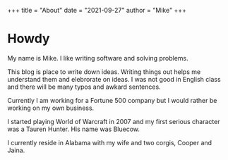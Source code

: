 +++
title = "About"
date = "2021-09-27"
author = "Mike"
+++

# Howdy

My name is Mike. I like writing software and solving problems.

This blog is place to write down ideas. Writing things out helps me understand them and elebrorate on ideas. I was not good in English class and there will be many typos and awkard sentences.

Currently I am working for a Fortune 500 company but I would rather be working on my own business.

I started playing World of Warcraft in 2007 and my first serious character was a Tauren Hunter. His name was Bluecow.

I currently reside in Alabama with my wife and two corgis, Cooper and Jaina.
